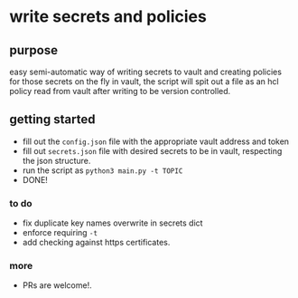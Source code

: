 # write secrets and policies 

## purpose
easy semi-automatic way of writing secrets to vault and creating policies for those secrets on the fly in vault,
the script will spit out a file as an hcl policy read from vault after writing to be version controlled.

## getting started
- fill out the ```config.json``` file with the appropriate vault address and token
- fill out ```secrets.json``` file with desired secrets to be in vault, respecting the json structure.
- run the script as ```python3 main.py -t TOPIC```
- DONE!


### to do
- fix duplicate key names overwrite in secrets dict
- enforce requiring  ```-t```
- add checking against https certificates.

### more
- PRs are welcome!.
